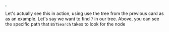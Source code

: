 <!--Cenntered Img Outline-->


<img src="https://i.imgur.com/vgEq3eU.png" style="zoom:25%;" />

Let's actually see this in action, using use the tree from the previous card as as an example. Let's say we want to find `7` in our tree. Above, you can see the specific path that `BSTSearch` takes to look for the node

